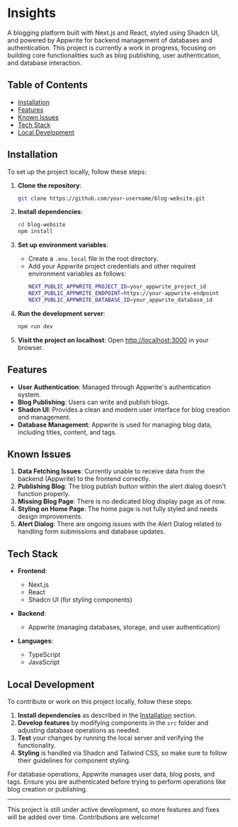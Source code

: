 # Insights

A blogging platform built with Next.js and React, styled using Shadcn UI, and powered by Appwrite for backend management of databases and authentication. This project is currently a work in progress, focusing on building core functionalities such as blog publishing, user authentication, and database interaction.

## Table of Contents

- [Installation](#installation)
- [Features](#features)
- [Known Issues](#known-issues)
- [Tech Stack](#tech-stack)
- [Local Development](#local-development)

## Installation

To set up the project locally, follow these steps:

1. **Clone the repository**:

   ```bash
   git clone https://github.com/your-username/blog-website.git
   ```

2. **Install dependencies**:

   ```bash
   cd blog-website
   npm install
   ```

3. **Set up environment variables**:

   - Create a `.env.local` file in the root directory.
   - Add your Appwrite project credentials and other required environment variables as follows:
     ```bash
     NEXT_PUBLIC_APPWRITE_PROJECT_ID=your_appwrite_project_id
     NEXT_PUBLIC_APPWRITE_ENDPOINT=https://your-appwrite-endpoint
     NEXT_PUBLIC_APPWRITE_DATABASE_ID=your_appwrite_database_id
     ```

4. **Run the development server**:

   ```bash
   npm run dev
   ```

5. **Visit the project on localhost**:
   Open [http://localhost:3000](http://localhost:3000) in your browser.

## Features

- **User Authentication**: Managed through Appwrite's authentication system.
- **Blog Publishing**: Users can write and publish blogs.
- **Shadcn UI**: Provides a clean and modern user interface for blog creation and management.
- **Database Management**: Appwrite is used for managing blog data, including titles, content, and tags.

## Known Issues

1. **Data Fetching Issues**: Currently unable to receive data from the backend (Appwrite) to the frontend correctly.
2. **Publishing Blog**: The blog publish button within the alert dialog doesn't function properly.
3. **Missing Blog Page**: There is no dedicated blog display page as of now.
4. **Styling on Home Page**: The home page is not fully styled and needs design improvements.
5. **Alert Dialog**: There are ongoing issues with the Alert Dialog related to handling form submissions and database updates.

## Tech Stack

- **Frontend**:
  - Next.js
  - React
  - Shadcn UI (for styling components)
- **Backend**:

  - Appwrite (managing databases, storage, and user authentication)

- **Languages**:
  - TypeScript
  - JavaScript

## Local Development

To contribute or work on this project locally, follow these steps:

1. **Install dependencies** as described in the [Installation](#installation) section.
2. **Develop features** by modifying components in the `src` folder and adjusting database operations as needed.
3. **Test** your changes by running the local server and verifying the functionality.
4. **Styling** is handled via Shadcn and Tailwind CSS, so make sure to follow their guidelines for component styling.

For database operations, Appwrite manages user data, blog posts, and tags. Ensure you are authenticated before trying to perform operations like blog creation or publishing.

---

This project is still under active development, so more features and fixes will be added over time. Contributions are welcome!
